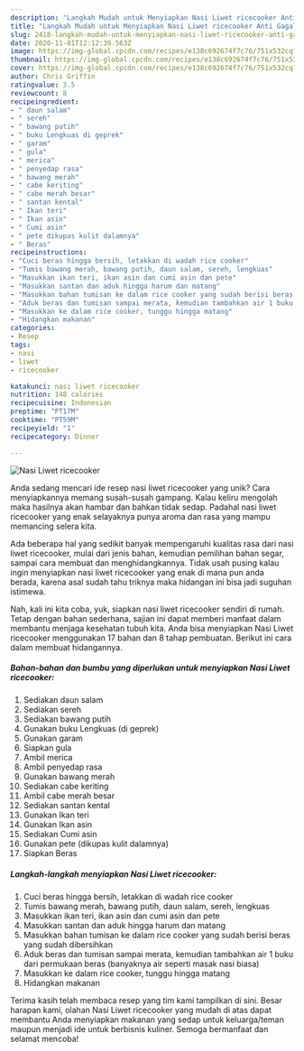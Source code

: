 ```yaml
---
description: "Langkah Mudah untuk Menyiapkan Nasi Liwet ricecooker Anti Gagal"
title: "Langkah Mudah untuk Menyiapkan Nasi Liwet ricecooker Anti Gagal"
slug: 2418-langkah-mudah-untuk-menyiapkan-nasi-liwet-ricecooker-anti-gagal
date: 2020-11-01T12:12:39.563Z
image: https://img-global.cpcdn.com/recipes/e138c692674f7c76/751x532cq70/nasi-liwet-ricecooker-foto-resep-utama.jpg
thumbnail: https://img-global.cpcdn.com/recipes/e138c692674f7c76/751x532cq70/nasi-liwet-ricecooker-foto-resep-utama.jpg
cover: https://img-global.cpcdn.com/recipes/e138c692674f7c76/751x532cq70/nasi-liwet-ricecooker-foto-resep-utama.jpg
author: Chris Griffin
ratingvalue: 3.5
reviewcount: 8
recipeingredient:
- " daun salam"
- " sereh"
- " bawang putih"
- " buku Lengkuas di geprek"
- " garam"
- " gula"
- " merica"
- " penyedap rasa"
- " bawang merah"
- " cabe keriting"
- " cabe merah besar"
- " santan kental"
- " Ikan teri"
- " Ikan asin"
- " Cumi asin"
- " pete dikupas kulit dalamnya"
- " Beras"
recipeinstructions:
- "Cuci beras hingga bersih, letakkan di wadah rice cooker"
- "Tumis bawang merah, bawang putih, daun salam, sereh, lengkuas"
- "Masukkan ikan teri, ikan asin dan cumi asin dan pete"
- "Masukkan santan dan aduk hingga harum dan matang"
- "Masukkan bahan tumisan ke dalam rice cooker yang sudah berisi beras yang sudah dibersihkan"
- "Aduk beras dan tumisan sampai merata, kemudian tambahkan air 1 buku dari permukaan beras (banyaknya air seperti masak nasi biasa)"
- "Masukkan ke dalam rice cooker, tunggu hingga matang"
- "Hidangkan makanan"
categories:
- Resep
tags:
- nasi
- liwet
- ricecooker

katakunci: nasi liwet ricecooker 
nutrition: 148 calories
recipecuisine: Indonesian
preptime: "PT17M"
cooktime: "PT59M"
recipeyield: "1"
recipecategory: Dinner

---
```



![Nasi Liwet ricecooker](https://img-global.cpcdn.com/recipes/e138c692674f7c76/751x532cq70/nasi-liwet-ricecooker-foto-resep-utama.jpg)

Anda sedang mencari ide resep nasi liwet ricecooker yang unik? Cara menyiapkannya memang susah-susah gampang. Kalau keliru mengolah maka hasilnya akan hambar dan bahkan tidak sedap. Padahal nasi liwet ricecooker yang enak selayaknya punya aroma dan rasa yang mampu memancing selera kita.

Ada beberapa hal yang sedikit banyak mempengaruhi kualitas rasa dari nasi liwet ricecooker, mulai dari jenis bahan, kemudian pemilihan bahan segar, sampai cara membuat dan menghidangkannya. Tidak usah pusing kalau ingin menyiapkan nasi liwet ricecooker yang enak di mana pun anda berada, karena asal sudah tahu triknya maka hidangan ini bisa jadi suguhan istimewa.




Nah, kali ini kita coba, yuk, siapkan nasi liwet ricecooker sendiri di rumah. Tetap dengan bahan sederhana, sajian ini dapat memberi manfaat dalam membantu menjaga kesehatan tubuh kita. Anda bisa menyiapkan Nasi Liwet ricecooker menggunakan 17 bahan dan 8 tahap pembuatan. Berikut ini cara dalam membuat hidangannya.

<!--inarticleads1-->

##### Bahan-bahan dan bumbu yang diperlukan untuk menyiapkan Nasi Liwet ricecooker:

1. Sediakan  daun salam
1. Sediakan  sereh
1. Sediakan  bawang putih
1. Gunakan  buku Lengkuas (di geprek)
1. Gunakan  garam
1. Siapkan  gula
1. Ambil  merica
1. Ambil  penyedap rasa
1. Gunakan  bawang merah
1. Sediakan  cabe keriting
1. Ambil  cabe merah besar
1. Sediakan  santan kental
1. Gunakan  Ikan teri
1. Gunakan  Ikan asin
1. Sediakan  Cumi asin
1. Gunakan  pete (dikupas kulit dalamnya)
1. Siapkan  Beras




<!--inarticleads2-->

##### Langkah-langkah menyiapkan Nasi Liwet ricecooker:

1. Cuci beras hingga bersih, letakkan di wadah rice cooker
1. Tumis bawang merah, bawang putih, daun salam, sereh, lengkuas
1. Masukkan ikan teri, ikan asin dan cumi asin dan pete
1. Masukkan santan dan aduk hingga harum dan matang
1. Masukkan bahan tumisan ke dalam rice cooker yang sudah berisi beras yang sudah dibersihkan
1. Aduk beras dan tumisan sampai merata, kemudian tambahkan air 1 buku dari permukaan beras (banyaknya air seperti masak nasi biasa)
1. Masukkan ke dalam rice cooker, tunggu hingga matang
1. Hidangkan makanan




Terima kasih telah membaca resep yang tim kami tampilkan di sini. Besar harapan kami, olahan Nasi Liwet ricecooker yang mudah di atas dapat membantu Anda menyiapkan makanan yang sedap untuk keluarga/teman maupun menjadi ide untuk berbisnis kuliner. Semoga bermanfaat dan selamat mencoba!
